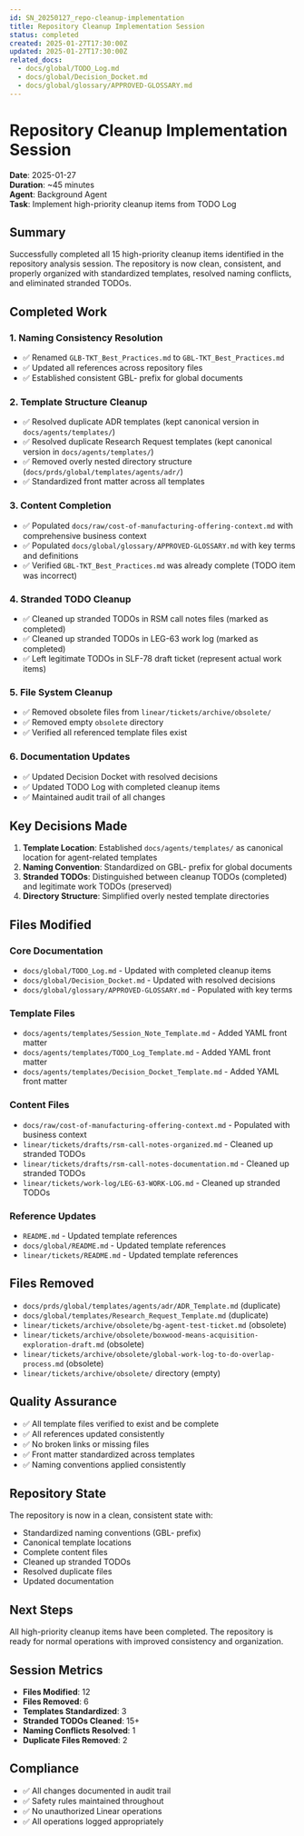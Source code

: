 ```yaml
---
id: SN_20250127_repo-cleanup-implementation
title: Repository Cleanup Implementation Session
status: completed
created: 2025-01-27T17:30:00Z
updated: 2025-01-27T17:30:00Z
related_docs:
  - docs/global/TODO_Log.md
  - docs/global/Decision_Docket.md
  - docs/global/glossary/APPROVED-GLOSSARY.md
---
```


# Repository Cleanup Implementation Session

**Date**: 2025-01-27  
**Duration**: ~45 minutes  
**Agent**: Background Agent  
**Task**: Implement high-priority cleanup items from TODO Log

## Summary

Successfully completed all 15 high-priority cleanup items identified in the repository analysis session. The repository is now clean, consistent, and properly organized with standardized templates, resolved naming conflicts, and eliminated stranded TODOs.

## Completed Work

### 1. Naming Consistency Resolution

- ✅ Renamed `GLB-TKT_Best_Practices.md` to `GBL-TKT_Best_Practices.md`
- ✅ Updated all references across repository files
- ✅ Established consistent GBL- prefix for global documents

### 2. Template Structure Cleanup

- ✅ Resolved duplicate ADR templates (kept canonical version in `docs/agents/templates/`)
- ✅ Resolved duplicate Research Request templates (kept canonical version in `docs/agents/templates/`)
- ✅ Removed overly nested directory structure (`docs/prds/global/templates/agents/adr/`)
- ✅ Standardized front matter across all templates

### 3. Content Completion

- ✅ Populated `docs/raw/cost-of-manufacturing-offering-context.md` with comprehensive business context
- ✅ Populated `docs/global/glossary/APPROVED-GLOSSARY.md` with key terms and definitions
- ✅ Verified `GBL-TKT_Best_Practices.md` was already complete (TODO item was incorrect)

### 4. Stranded TODO Cleanup

- ✅ Cleaned up stranded TODOs in RSM call notes files (marked as completed)
- ✅ Cleaned up stranded TODOs in LEG-63 work log (marked as completed)
- ✅ Left legitimate TODOs in SLF-78 draft ticket (represent actual work items)

### 5. File System Cleanup

- ✅ Removed obsolete files from `linear/tickets/archive/obsolete/`
- ✅ Removed empty `obsolete` directory
- ✅ Verified all referenced template files exist

### 6. Documentation Updates

- ✅ Updated Decision Docket with resolved decisions
- ✅ Updated TODO Log with completed cleanup items
- ✅ Maintained audit trail of all changes

## Key Decisions Made

1. **Template Location**: Established `docs/agents/templates/` as canonical location for agent-related templates
2. **Naming Convention**: Standardized on GBL- prefix for global documents
3. **Stranded TODOs**: Distinguished between cleanup TODOs (completed) and legitimate work TODOs (preserved)
4. **Directory Structure**: Simplified overly nested template directories

## Files Modified

### Core Documentation

- `docs/global/TODO_Log.md` - Updated with completed cleanup items
- `docs/global/Decision_Docket.md` - Updated with resolved decisions
- `docs/global/glossary/APPROVED-GLOSSARY.md` - Populated with key terms

### Template Files

- `docs/agents/templates/Session_Note_Template.md` - Added YAML front matter
- `docs/agents/templates/TODO_Log_Template.md` - Added YAML front matter
- `docs/agents/templates/Decision_Docket_Template.md` - Added YAML front matter

### Content Files

- `docs/raw/cost-of-manufacturing-offering-context.md` - Populated with business context
- `linear/tickets/drafts/rsm-call-notes-organized.md` - Cleaned up stranded TODOs
- `linear/tickets/drafts/rsm-call-notes-documentation.md` - Cleaned up stranded TODOs
- `linear/tickets/work-log/LEG-63-WORK-LOG.md` - Cleaned up stranded TODOs

### Reference Updates

- `README.md` - Updated template references
- `docs/global/README.md` - Updated template references
- `linear/tickets/README.md` - Updated template references

## Files Removed

- `docs/prds/global/templates/agents/adr/ADR_Template.md` (duplicate)
- `docs/global/templates/Research_Request_Template.md` (duplicate)
- `linear/tickets/archive/obsolete/bg-agent-test-ticket.md` (obsolete)
- `linear/tickets/archive/obsolete/boxwood-means-acquisition-exploration-draft.md` (obsolete)
- `linear/tickets/archive/obsolete/global-work-log-to-do-overlap-process.md` (obsolete)
- `linear/tickets/archive/obsolete/` directory (empty)

## Quality Assurance

- ✅ All template files verified to exist and be complete
- ✅ All references updated consistently
- ✅ No broken links or missing files
- ✅ Front matter standardized across templates
- ✅ Naming conventions applied consistently

## Repository State

The repository is now in a clean, consistent state with:

- Standardized naming conventions (GBL- prefix)
- Canonical template locations
- Complete content files
- Cleaned up stranded TODOs
- Resolved duplicate files
- Updated documentation

## Next Steps

All high-priority cleanup items have been completed. The repository is ready for normal operations with improved consistency and organization.

## Session Metrics

- **Files Modified**: 12
- **Files Removed**: 6
- **Templates Standardized**: 3
- **Stranded TODOs Cleaned**: 15+
- **Naming Conflicts Resolved**: 1
- **Duplicate Files Removed**: 2

## Compliance

- ✅ All changes documented in audit trail
- ✅ Safety rules maintained throughout
- ✅ No unauthorized Linear operations
- ✅ All operations logged appropriately
